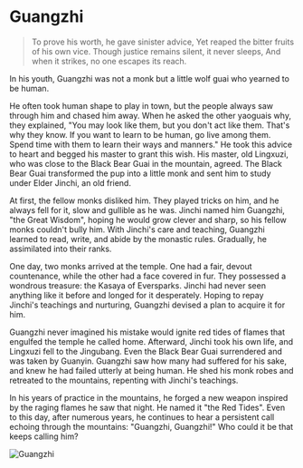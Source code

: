 # Guangzhi

> To prove his worth, he gave sinister advice,
> Yet reaped the bitter fruits of his own vice.
> Though justice remains silent, it never sleeps,
> And when it strikes, no one escapes its reach.

In his youth, Guangzhi was not a monk but a little wolf guai who yearned
to be human.

He often took human shape to play in town, but the people always saw
through him and chased him away. When he asked the other yaoguais
why, they explained, "You may look like them, but you don't act like them.
That's why they know. If you want to learn to be human, go live among
them. Spend time with them to learn their ways and manners." He took
this advice to heart and begged his master to grant this wish. His master,
old Lingxuzi, who was close to the Black Bear Guai in the mountain,
agreed. The Black Bear Guai transformed the pup into a little monk and
sent him to study under Elder Jinchi, an old friend.

At first, the fellow monks disliked him. They played tricks on him, and he
always fell for it, slow and gullible as he was. Jinchi named him Guangzhi,
"the Great Wisdom", hoping he would grow clever and sharp, so his
fellow monks couldn't bully him. With Jinchi's care and teaching,
Guangzhi learned to read, write, and abide by the monastic rules.
Gradually, he assimilated into their ranks.

One day, two monks arrived at the temple. One had a fair, devout
countenance, while the other had a face covered in fur. They possessed a
wondrous treasure: the Kasaya of Eversparks. Jinchi had never seen
anything like it before and longed for it desperately. Hoping to repay
Jinchi's teachings and nurturing, Guangzhi devised a plan to acquire it for
him.

Guangzhi never imagined his mistake would ignite red tides of flames that
engulfed the temple he called home. Afterward, Jinchi took his own life,
and Lingxuzi fell to the Jingubang. Even the Black Bear Guai surrendered
and was taken by Guanyin. Guangzhi saw how many had suffered for his
sake, and knew he had failed utterly at being human. He shed his monk
robes and retreated to the mountains, repenting with Jinchi's teachings.

In his years of practice in the mountains, he forged a new weapon inspired
by the raging flames he saw that night. He named it "the Red Tides". Even
to this day, after numerous years, he continues to hear a persistent call
echoing through the mountains: "Guangzhi, Guangzhi!" Who could it be
that keeps calling him?

![Guangzhi](/image-20240827232059524.png)